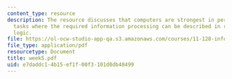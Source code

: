 ```yaml
---
content_type: resource
description: The resource discusses that computers are strongest in performing those
  tasks where the required information processing can be described in rules-based
  logic.
file: https://ol-ocw-studio-app-qa.s3.amazonaws.com/courses/11-128-information-technology-and-the-labor-market-spring-2005/e7daddc14b15ef1f00f3101d0db48499_week5.pdf
file_type: application/pdf
resourcetype: Document
title: week5.pdf
uid: e7daddc1-4b15-ef1f-00f3-101d0db48499
---
```

